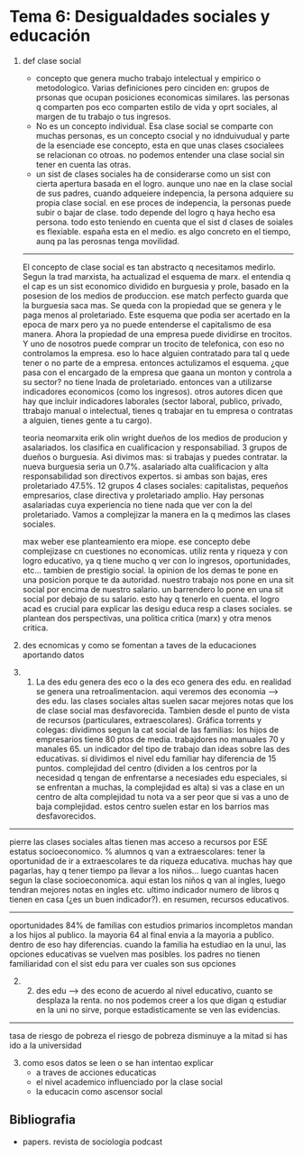 # Tema 6: Desigualdades sociales y educación
1. def clase social
    - concepto que genera mucho trabajo intelectual y empirico o metodologico. Varias definiciones pero cinciden en: grupos de prsonas que ocupan posiciones economicas similares. las personas q comparten pos eco comparten estilo de vida y oprt sociales, al margen de tu trabajo o tus ingresos.
    - No es un concepto individual. Esa clase social se comparte con muchas personas, es un concepto csocial y no idnduivudual y parte de la esenciade ese concepto, esta en que unas clases csocialees se relacionan co otroas. no podemos entender una clase social sin tener en cuenta las otras.
    - un sist de clases sociales ha de considerarse como un sist con cierta apertura basada en el logro. aunque uno nae en la clase social de sus padres, cuando adqueiere indepencia, la persona adquiere su propia clase social. en ese proces de indepencia, la personas puede subir o bajar de clase. todo depende del logro q haya hecho esa persona. todo esto teniendo en cuenta que el sist d clases de soiales es flexiable. españa esta en el medio. es algo concreto en el tiempo, aunq pa las perosnas tenga movilidad. 

    -------
    El concepto de clase social es tan abstracto q necesitamos medirlo. Segun la trad marxista, ha actualizad el esquema de marx. el entendia q el cap es un sist economico dividido en burguesia y prole, basado en la posesion de los medios de produccion. ese match perfecto guarda que la burguesia saca mas. Se queda con la propiedad que se genera y le paga menos al proletariado. Este esquema que podia ser acertado en la epoca de marx pero ya no puede entenderse el capitalismo de esa manera. Ahora la propiedad de una empresa puede dividirse en trocitos. Y uno de nosotros puede comprar un trocito de telefonica, con eso no controlamos la empresa. eso lo hace alguien contratado para tal q uede tener o no parte de a empresa. entonces actulizamos el esquema. ¿que pasa con el encargado de la empresa que gaana un monton y controla a su sector? no tiene lnada de proletariado. entonces van a utilizarse indicadores economicos (como los ingresos). otros autores dicen que hay que incluir indicadores laborales (sector laboral, publico, privado, ttrabajo manual o intelectual, tienes q trabajar en tu empresa o contratas a alguien, tienes gente a tu cargo). 

    teoria neomarxita erik olin wright
    dueños de los medios de producion y asalariados. los clasifica en cualificacion y responsabiliad. 3 grupos de dueños o burguesia. Asi divimos mas: si trabajas y puedes contratar. la nueva burguesia seria un 0.7%. asalariado alta cualificacion y alta responsabilidad son directivos expertos. si ambas son bajas, eres proletariado 47.5%. 12 grupos 4 clases sociales: capitalistas, pequeños empresarios, clase directiva y proletariado amplio. Hay personas asalariadas cuya experiencia no tiene nada que ver con la del proletariado. Vamos a complejizar la manera en la q medimos las clases sociales.

    max weber ese planteamiento era miope. ese concepto debe complejizase cn cuestiones no economicas. utiliz renta y riqueza y con logro educativo, ya q tiene mucho q ver con lo ingresos, oportunidades, etc... tambien de prestigio social. la opinion de los demas te pone en una posicion porque te da autoridad. nuestro trabajo nos pone en una sit social por encima de nuestro salario. un barrendero lo pone en una sit social por debajo de su salario. esto hay q tenerlo en cuenta. el logro acad es crucial para explicar las desigu educa resp a clases sociales.
    se plantean dos perspectivas, una politica critica (marx) y otra menos critica.

2. des ecnomicas y como se fomentan a taves de la educaciones aportando datos
2. 1. La des edu genera des eco o la des eco genera des edu. en realidad se genera una retroalimentacion. aqui veremos des economia --> des edu. las clases sociales altas suelen sacar mejores notas que los de clase social mas desfavorecida. Tambien desde el punto de vista de recursos (particulares, extraescolares).
Gráfica torrents y colegas:
dividimos segun la cat social de las familias: los hijos de empresarios tiene 80 ptos de media. trabajdores no manuales 70 y manales 65. un indicador del tipo de trabajo dan ideas sobre las des educativas. si dividimos el nivel edu familiar hay diferencia de 15 puntos. complejidad del centro (dividen a los centros por la necesidad q tengan de enfrentarse a necesiades edu especiales, si se enfrentan a muchas, la complejidad es alta) si vas a clase en un centro de alta complejidad tu nota va a ser peor que si vas a uno de baja complejidad. estos centro suelen estar en los barrios mas desfavorecidos.

----- 
pierre
las clases sociales altas tienen mas acceso a recursos por ESE estatus socioeconomico. % alumnos q van a extraescolares: tener la oportunidad de ir a extraescolares te da riqueza educativa. muchas hay que pagarlas, hay q tener tiempo pa llevar a los niños... luego cuantas hacen segun la clase socioeconomica. aqui estan los niños q van al ingles, luego tendran mejores notas en ingles etc. ultimo indicador numero de libros q tienen en casa (¿es un buen indicador?). en resumen, recursos educativos.

--------
oportunidades
84% de familias con estudios primarios incompletos mandan a los hijos al publico. la mayoria 64 al final envia a la mayoria a publico. dentro de eso hay diferencias. cuando la familia ha estudiao en la unui, las opciones educativas se vuelven mas posibles. los padres no tienen familiaridad con el sist edu para ver cuales son sus opciones

2. 2. des edu --> des econo
de acuerdo al nivel educativo, cuanto se desplaza la renta. no nos podemos creer a los que digan q estudiar en la uni no sirve, porque estadisticamente se ven las evidencias. 

---
tasa de riesgo de pobreza el riesgo de pobreza disminuye a la mitad si has ido a la universidad 

3. como esos datos se leen o se han intentao explicar
    - a traves de acciones educaticas
    - el nivel academico influenciado por la clase social
    - la educacin como ascensor social
## Bibliografia
- papers. revista de sociologia podcast